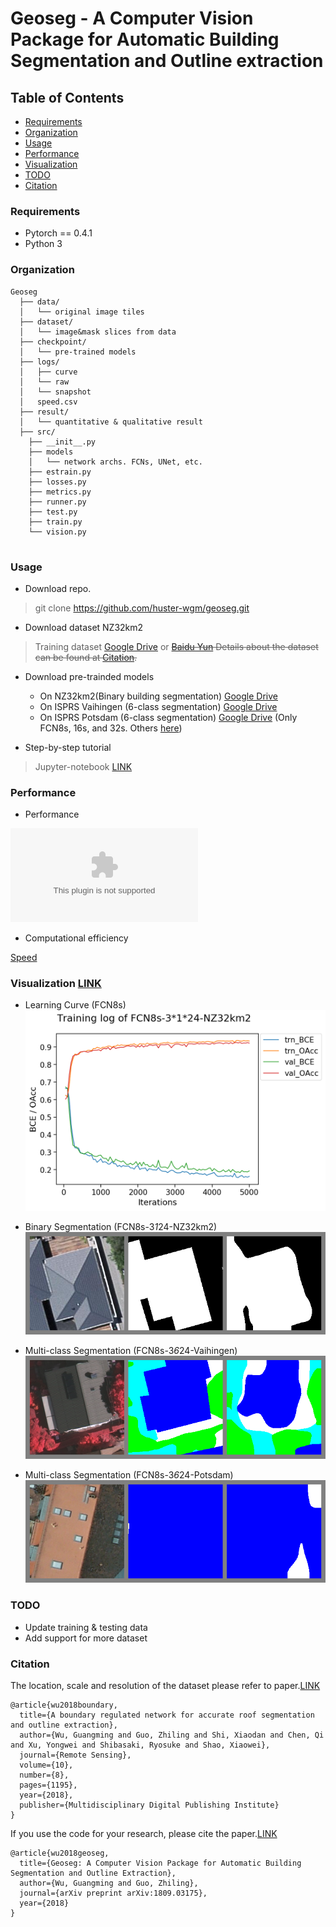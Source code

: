 # Geoseg - A Computer Vision Package for Automatic Building Segmentation and Outline extraction

## Table of Contents
- <a href='#requirements'>Requirements</a>
- <a href='#organization'>Organization</a>
- <a href='#usage'>Usage</a>
- <a href='#performance'>Performance</a>
- <a href='#visualization'>Visualization</a>
- <a href='#todo'>TODO</a>
- <a href='#citation'>Citation</a>

### Requirements

- Pytorch == 0.4.1
- Python 3

### Organization
```
Geoseg
  ├── data/
  │   └── original image tiles
  ├── dataset/
  │   └── image&mask slices from data
  ├── checkpoint/
  │   └── pre-trained models
  ├── logs/
  │   ├── curve
  │   └── raw
  │   └── snapshot
  │   speed.csv
  ├── result/
  │   └── quantitative & qualitative result
  ├── src/
    ├── __init__.py
    ├── models
    │   └── network archs. FCNs, UNet, etc.
    ├── estrain.py
    ├── losses.py
    ├── metrics.py
    ├── runner.py
    ├── test.py
    ├── train.py
    └── vision.py
  
```

### Usage

- Download repo.
> git clone  https://github.com/huster-wgm/geoseg.git

- Download dataset NZ32km2
> Training dataset [Google Drive](https://drive.google.com/open?id=1PNkGLRT8J9h4Cx9iyS0Bh9vamQS_KOTz) or
<del> [Baidu Yun](https://pan.baidu.com/s/1ujpzi8CgH_H5KSzhR1_bZA)<del>
Details about the dataset can be found at <a href='#citation'>Citation</a>.

- Download pre-trainded models 
    * On NZ32km2(Binary building segmentation) [Google Drive](https://drive.google.com/drive/folders/1ARbfh-um2c83r1nMegvS7IoCuRKovNuv?usp=sharing)
    * On ISPRS Vaihingen (6-class segmentation) [Google Drive](https://drive.google.com/drive/folders/1ARbfh-um2c83r1nMegvS7IoCuRKovNuv?usp=sharing)
    * On ISPRS Potsdam (6-class segmentation) [Google Drive](https://drive.google.com/drive/folders/1ARbfh-um2c83r1nMegvS7IoCuRKovNuv?usp=sharing)
(Only FCN8s, 16s, and 32s. Others [here](./checkpoint))

- Step-by-step tutorial
> Jupyter-notebook [LINK](./How-to.ipynb)

### Performance

- Performance

![performance](./result/performs.csv)

- Computational efficiency

[Speed](./logs/speed.csv)


### Visualization [LINK](./logs/snapshot)


- Learning Curve (FCN8s)
![FCN8s training curve](./logs/curve/FCN8s-3*1*24-NZ32km2_iter_5000.png)

- Binary Segmentation (FCN8s-3*1*24-NZ32km2)
![FCN8s NZ32km2](./logs/snapshot/FCN8s-3*1*24-NZ32km2/FCN8s-3*1*24-NZ32km2_iter-05000.png)

- Multi-class Segmentation (FCN8s-3*6*24-Vaihingen)
![FCN8s Vaihingen](./logs/snapshot/FCN8s-3*6*24-Vaihingen/FCN8s-3*6*24-Vaihingen_iter-05000.png)

- Multi-class Segmentation (FCN8s-3*6*24-Potsdam)
![FCN8s Potsdam](./logs/snapshot/FCN8s-3*6*24-PotsdamRGB/FCN8s-3*6*24-PotsdamRGB_iter-05000.png)

### TODO
- Update training & testing data
- Add support for more dataset

### Citation
The location, scale and resolution of the dataset please refer to paper.[LINK](https://www.mdpi.com/2072-4292/10/8/1195/htm)
```
@article{wu2018boundary,
  title={A boundary regulated network for accurate roof segmentation and outline extraction},
  author={Wu, Guangming and Guo, Zhiling and Shi, Xiaodan and Chen, Qi and Xu, Yongwei and Shibasaki, Ryosuke and Shao, Xiaowei},
  journal={Remote Sensing},
  volume={10},
  number={8},
  pages={1195},
  year={2018},
  publisher={Multidisciplinary Digital Publishing Institute}
}
```
If you use the code for your research, please cite the paper.[LINK](https://arxiv.org/pdf/1809.03175.pdf)
```
@article{wu2018geoseg,
  title={Geoseg: A Computer Vision Package for Automatic Building Segmentation and Outline Extraction},
  author={Wu, Guangming and Guo, Zhiling},
  journal={arXiv preprint arXiv:1809.03175},
  year={2018}
}
```
